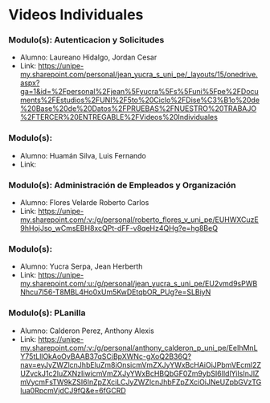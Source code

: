 # Videos Individuales
### Modulo(s): Autenticacion y Solicitudes
- Alumno: Laureano Hidalgo, Jordan Cesar
- Link: https://unipe-my.sharepoint.com/personal/jean_yucra_s_uni_pe/_layouts/15/onedrive.aspx?ga=1&id=%2Fpersonal%2Fjean%5Fyucra%5Fs%5Funi%5Fpe%2FDocuments%2FEstudios%2FUNI%2F5to%20Ciclo%2FDise%C3%B1o%20de%20Base%20de%20Datos%2FPRUEBAS%2FNUESTRO%20TRABAJO%2FTERCER%20ENTREGABLE%2FVideos%20Individuales
### Modulo(s):
- Alumno: Huamán Silva, Luis Fernando
- Link:
### Modulo(s): Administración de Empleados y Organización
- Alumno: Flores Velarde Roberto Carlos
- Link: https://unipe-my.sharepoint.com/:v:/g/personal/roberto_flores_v_uni_pe/EUHWXCuzE9hHojJso_wCmsEBH8xcQPt-dFF-v8qeHz4QHg?e=hg8BeQ
### Modulo(s):
- Alumno: Yucra Serpa, Jean Herberth
- Link: https://unipe-my.sharepoint.com/:u:/g/personal/jean_yucra_s_uni_pe/EU2vmd9sPWBNhcu7I56-T8MBL4Ho0xUm5KwDEtqbOR_PUg?e=SLBiyN
### Modulo(s): PLanilla
- Alumno: Calderon Perez, Anthony Alexis
- Link: https://unipe-my.sharepoint.com/:v:/g/personal/anthony_calderon_p_uni_pe/EeIhMnLY75tLllOkAoOvBAAB37qSCiBpXWNc-gXoQ2B36Q?nav=eyJyZWZlcnJhbEluZm8iOnsicmVmZXJyYWxBcHAiOiJPbmVEcml2ZUZvckJ1c2luZXNzIiwicmVmZXJyYWxBcHBQbGF0Zm9ybSI6IldlYiIsInJlZmVycmFsTW9kZSI6InZpZXciLCJyZWZlcnJhbFZpZXciOiJNeUZpbGVzTGlua0RpcmVjdCJ9fQ&e=6fGCRD
